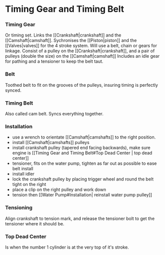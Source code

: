 # Timing Gear and Timing Belt
### Timing Gear
Or timing set. Links the [[Crankshaft|crankshaft]] and the [[Camshaft|camshaft]]. Sychronises the [[Piston|piston]] and the [[Valves|valves]] for the 4 stroke system. Will use a belt, chain or gears for linkage. Consist of a pulley on the [[Crankshaft|crankshaft]], and a pair of pulleys (double the size) on the [[Camshaft|camshaft]] Includes an idle gear for pathing and a tensioner to keep the belt taut.

### Belt
Toothed belt to fit on the grooves of the pulleys, insuring timing is perfectly synced.

### Timing Belt
Also called cam belt. Syncs everything together.

### Installation
- use a wrench to orientate [[Camshaft|camshafts]]  to the right position.
- install [[Camshaft|camshafts]] pulleys
- install crankshaft pulley (tapered end facing backwards), make sure engine is [[Timing Gear and Timing Belt#Top Dead Center | top dead center]]
- tensioner, fits on the water pump, tighten as far out as possible to ease belt install
- install idler
- lock the crankshaft pulley by placing trigger wheel and round the belt tight on the right
- place a clip on the right pulley and work down
- tension then [[Water Pump#Installation| reinstall water pump pulley]]

### Tensioning
Align crankshaft to tension mark, and release the tensioner bolt to get the tensioner where it should be.

### Top Dead Center
Is when the number 1 cylinder is at the very top of it's stroke.